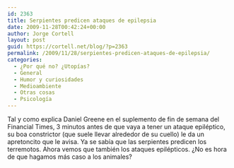 ```yaml
---
id: 2363
title: Serpientes predicen ataques de epilepsia
date: 2009-11-28T00:42:24+00:00
author: Jorge Cortell
layout: post
guid: https://cortell.net/blog/?p=2363
permalink: /2009/11/28/serpientes-predicen-ataques-de-epilepsia/
categories:
  - ¿Por qué no? ¿Utopías?
  - General
  - Humor y curiosidades
  - Medioambiente
  - Otras cosas
  - Psicología
---
```

Tal y como explica Daniel Greene en el suplemento de fin de semana del Financial Times, 3 minutos antes de que vaya a tener un ataque epiléptico, su boa constrictor (que suele llevar alrededor de su cuello) le da un apretoncito que le avisa. Ya se sabía que las serpientes predicen los terremotos. Ahora vemos que también los ataques epilépticos. ¿No es hora de que hagamos más caso a los animales?